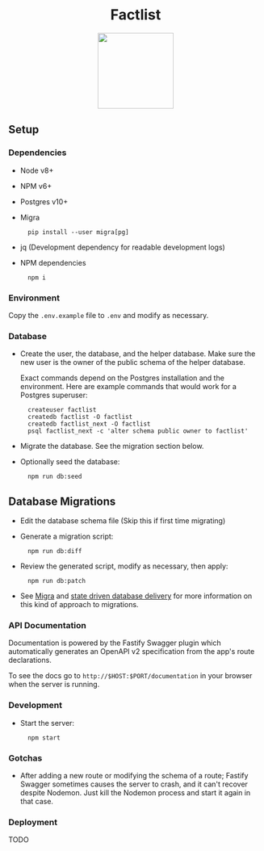 <p align="center">
  <h1 align="center">Factlist</h1>

  <p align="center">
    <a href="http://factlist.com" target="_blank">
      <img width="150" src="https://avatars2.githubusercontent.com/u/33418877?s=200&v=4" />
    </a>
  </p>
</p>

## Setup

### Dependencies

- Node v8+

- NPM v6+

- Postgres v10+

- Migra

        pip install --user migra[pg]

- jq (Development dependency for readable development logs)

- NPM dependencies

        npm i

### Environment

Copy the `.env.example` file to `.env` and modify as necessary.


### Database

- Create the user, the database, and the helper database. Make
  sure the new user is the owner of the public schema of the
  helper database.

  Exact commands depend on the Postgres installation and the
  environment. Here are example commands that would work for a
  Postgres superuser:

        createuser factlist
        createdb factlist -O factlist
        createdb factlist_next -O factlist
        psql factlist_next -c 'alter schema public owner to factlist'

- Migrate the database. See the migration section below.

- Optionally seed the database:

        npm run db:seed


## Database Migrations

- Edit the database schema file (Skip this if first time migrating)

- Generate a migration script:

        npm run db:diff

- Review the generated script, modify as necessary, then apply:

        npm run db:patch

- See [Migra][1] and [state driven database delivery][2] for more
  information on this kind of approach to migrations.


### API Documentation

Documentation is powered by the Fastify Swagger plugin which
automatically generates an OpenAPI v2 specification from the
app's route declarations.

To see the docs go to `http://$HOST:$PORT/documentation` in your
browser when the server is running.


### Development

- Start the server:

        npm start


### Gotchas

- After adding a new route or modifying the schema of a route;
  Fastify Swagger sometimes causes the server to crash, and it
  can't recover despite Nodemon. Just kill the Nodemon process and
  start it again in that case.


### Deployment

TODO


[1]: https://djrobstep.com/docs/migra
[2]: https://google.com/#q=state+driven+database+delivery

